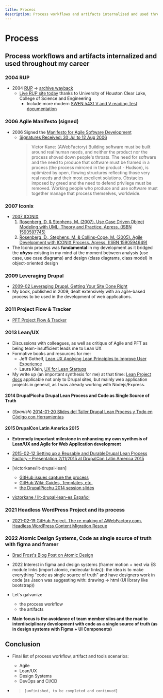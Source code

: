 ```yaml
---
title: Process
description: Process workflows and artifacts internalized and used throughout my career
---
```


# Process

## Process workflows and artifacts internalized and used throughout my career

### 2004 RUP

- 2004 [RUP](http://www-306.ibm.com/software/awdtools/rup/) -> [archive wayback](https://web.archive.org/web/20040402113344/http://www-306.ibm.com/software/awdtools/rup/)
  - [Live RUP site today](https://sceweb.uhcl.edu/helm/RationalUnifiedProcess/) thanks to University of Houston Clear Lake, College of Science and Engineering
    - Include more modern [SWEN 5431 V and V reading Test documentation](https://sceweb.uhcl.edu/helm/RationalUnifiedProcess/process/workflow/test/int_test.htm)

### 2006 Agile Manifesto (signed)

- 2006 Signed the [Manifesto for Agile Software Development](https://agilemanifesto.org/)
  - [Signatures Received: 30 Jul to 12 Aug 2006](http://agilemanifesto.org/display/000000067.html)
    > Victor Kane: (AWebFactory) Building software must be built around real human needs, and neither the product nor the process shoved down people's throats. The need for software and the need to produce that software must be framed in a process (the process mirrored in the product - Hudson), is optimized by open, flowing structures reflecting those very real needs and their most excellent solutions. Obstacles imposed by greed and the need to defend privilege must be removed. Working people who produce and use software must together manage that process themselves, worldwide.

### 2007 Iconix

- [2007 ICONIX](https://en.wikipedia.org/wiki/ICONIX)
  1. [Rosenberg, D. & Stephens, M. (2007). Use Case Driven Object Modeling with UML: Theory and Practice. Apress. (ISBN 1590597745)](https://www.amazon.com/Use-Case-Driven-Object-Modeling/dp/1430243058)
  2. [Rosenberg, D., Stephens, M. & Collins-Cope, M. (2005). Agile Development with ICONIX Process. Apress. (ISBN 1590594649)](https://www.amazon.com/Agile-Development-ICONIX-Process-Pragmatism/dp/1430212276/ref=sr_1_10?qid=1668092661&refinements=p_27%3ADon+Rosenberg&s=books&sr=1-10&text=Don+Rosenberg&ufe=app_do%3Aamzn1.fos.006c50ae-5d4c-4777-9bc0-4513d670b6bc)
- The Iconix process was **fundamental** in my development as it bridged the **_abyss_** existing in my mind at the moment between analysis (use case, use case diagrams) and design (class diagrams, class model) in object-oriented design

### 2009 Leveraging Drupal

- [2009-02 Leveraging Drupal. Getting Your Site Done Right](https://www.wiley.com/en-us/Leveraging+Drupal%3A+Getting+Your+Site+Done+Right-p-9780470410875)
- My book, published in 2009, dealt extensively with an agile-based process to be used in the development of web applications.

### 2011 Project Flow & Tracker

- [PFT Project Flow & Tracker](https://www.drupal.org/project/pft)

### 2013 Lean/UX

- Discussions with colleagues, as well as critique of Agile and PFT as being team-insufficient leads me to Lean UX
- Formative books and resources for me:
  - Jeff Gothelf, [Lean UX Applying Lean Principles to Improve User Experience](https://www.oreilly.com/library/view/lean-ux/9781449366834/)
  - Laura Klein, [UX for Lean Startups](https://www.oreilly.com/library/view/ux-for-lean/9781449335007/)
- My write up (an important synthesis for me) at that time: [Lean Project docs](https://github.com/victorkane/lit-drupal-lean/wiki) applicable not only to Drupal sites, but mainly web application projects in general, as I was already working with Nodejs/Express.

#### 2014 DrupalPicchu Drupal Lean Process and Code as Single Source of Truth

- (_Spanish_) [2014-01-20 Slides del Taller Drupal Lean Process y Todo en Código con Herramientas](https://www.slideshare.net/victorkane/taller-drupal-lean-process)

#### 2015 DrupalCon Latin America 2015

- **Extremely important milestone in enhancing my own synthesis of Lean/UX and Agile for Web Application development**

- [2015-02-12 Setting up a Reusable and DurableDrupal Lean Process Factory – Presentation 2/11/2015 at DrupalCon Latin America 2015](https://awebfactory.com/node/532/)
- [victorkane/lit-drupal-lean]
  - [GitHub issues capture the process](https://github.com/victorkane/lit-drupal-lean/issues?page=1&q=is%3Aissue)
  - [GitHub Wiki: Guides, Templates, etc.](https://github.com/victorkane/lit-drupal-lean/wiki)
  - [the DrupalPicchu 2014 session slides](https://awebfactory.com/drupalcon2015lean/#/)
- [ victorkane / lit-drupal-lean-es Español](https://github.com/victorkane/lit-drupal-lean-es)

### 2021 Headless WordPress Project and its process

- [2021-02-19 GitHub Project. The re-making of AWebFactory.com. Headless WordPress Content Migration Rescue](https://github.com/orgs/awebfactory/projects/1)

### 2022 Atomic Design Systems, Code as single source of truth with figma and framer

- [Brad Frost's Blog Post on Atomic Design](https://bradfrost.com/blog/post/atomic-web-design/)
- 2022 Interest in figma and design systems (framer motion + next via ES module links (import atomic, molecular links)): the idea is to make everything "code as single source of truth" and have designers work in code (as Jason was suggesting with: drawing -> html (UI library like bootstrap))
- Let's galvanize

  - the process workflow
  - the artifacts

- **Main focus is the avoidance of team member silos and the road to interdisciplinary development with code as a single source of truth (as in design systems with Figma + UI Components)**

## Conclusion

- Final list of process workflow, artifact and tools scenarios:

  - Agile
  - Lean/UX
  - Design Systems
  - DevOps and CI/CD

- > `[unfinished, to be completed and continued]`
